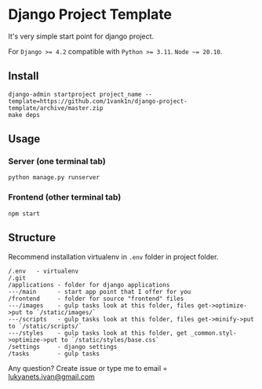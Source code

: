 # Django Project Template

It's very simple start point for django project.

For `Django >= 4.2` compatible with `Python >= 3.11`. `Node ~= 20.10`.

## Install

	django-admin startproject project_name --template=https://github.com/1vank1n/django-project-template/archive/master.zip
	make deps

## Usage

### Server (one terminal tab)
	python manage.py runserver

### Frontend (other terminal tab)
	npm start


## Structure

Recommend installation virtualenv in `.env` folder in project folder.

```
/.env	- virtualenv
/.git
/applications - folder for django applications
---/main      - start app point that I offer for you
/frontend     - folder for source "frontend" files
---/images    - gulp tasks look at this folder, files get->optimize->put to `/static/images/`
---/scripts   - gulp tasks look at this folder, files get->minify->put to `/static/scripts/`
---/styles    - gulp tasks look at this folder, get _common.styl->optimize->put to `/static/styles/base.css`
/settings     - django settings
/tasks        - gulp tasks
```

Any question? Create issue or type me to email = lukyanets.ivan@gmail.com
